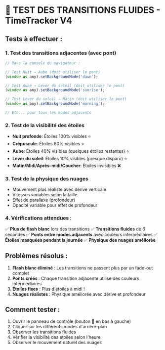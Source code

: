 # 🎨 TEST DES TRANSITIONS FLUIDES - TimeTracker V4

## Tests à effectuer :

### 1. Test des transitions adjacentes (avec pont)
```javascript
// Dans la console du navigateur :

// Test Nuit → Aube (doit utiliser le pont)
(window as any).setBackgroundMode('dawn');

// Test Aube → Lever du soleil (doit utiliser le pont)
(window as any).setBackgroundMode('sunrise');

// Test Lever du soleil → Matin (doit utiliser le pont)
(window as any).setBackgroundMode('morning');

// Etc... pour tous les modes adjacents
```

### 2. Test de la visibilité des étoiles
- **Nuit profonde**: Étoiles 100% visibles ⭐
- **Crépuscule**: Étoiles 80% visibles ⭐
- **Aube**: Étoiles 40% visibles (quelques étoiles restantes) ⭐
- **Lever du soleil**: Étoiles 10% visibles (presque disparu) ⭐
- **Matin/Midi/Après-midi/Coucher**: Étoiles invisibles ❌

### 3. Test de la physique des nuages
- Mouvement plus réaliste avec dérive verticale
- Vitesses variables selon la taille
- Effet de parallaxe (profondeur)
- Opacité variable pour effet de profondeur

### 4. Vérifications attendues :
✅ **Plus de flash blanc** lors des transitions
✅ **Transitions fluides** de 6 secondes
✅ **Ponts entre modes adjacents** avec couleurs intermédiaires
✅ **Étoiles masquées pendant la journée**
✅ **Physique des nuages améliorée**

## Problèmes résolus :

1. **Flash blanc éliminé** : Les transitions ne passent plus par un fade-out complet
2. **Ponts créés** : Chaque transition adjacente utilise des couleurs intermédiaires
3. **Étoiles fixes** : Plus d'étoiles à midi !
4. **Nuages réalistes** : Physique améliorée avec dérive et profondeur

## Comment tester :

1. Ouvrir le panneau de contrôle (bouton 🎨 en bas à gauche)
2. Cliquer sur les différents modes d'arrière-plan
3. Observer les transitions fluides
4. Vérifier la visibilité des étoiles selon l'heure
5. Observer le mouvement naturel des nuages
